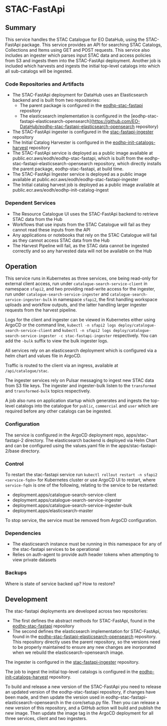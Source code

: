 # STAC-FastApi

## Summary

This service handles the STAC Catalogue for EO DataHub, using the STAC-FastApi package. This service provides an API for searching STAC Catalogs, Collections and Items using GET and POST requests. This service also includes an ingester which parses input STAC data and access policies from S3 and ingests them into the STAC-FastApi deployment. Another job is included which harvests and ingests the initial top-level catalogs into which all sub-catalogs will be ingested.

### Code Repositories and Artifacts

- The STAC-FastApi deployment for DataHub uses an Elasticsearch backend and is built from two repositories:
  - The parent package is configured in the [eodhp-stac-fastapi](https://github.com/EO-DataHub/eodhp-stac-fastapi) repository 
  - The elasticsearch implementation is configured in the [eodhp-stac-fastapi-elasticsearch-opensearch](https://github.com/EO-DataHub/eodhp-stac-fastapi-elasticsearch-opensearch repository)
- The STAC-FastApi ingester is configured in the [stac-fastapi-ingester](https://github.com/EO-DataHub/stac-fastapi-ingester) repository
- The Initial Catalog Harvester is configured in the [eodhp-init-catalogs-harvest](https://github.com/EO-DataHub/eodhp-init-catalogs-harvest) repository
- The STAC-FastApi service is deployed as a public image available at public.ecr.aws/eodh/eodhp-stac-fastapi, which is built from the eodhp-stac-fastapi-elasticsearch-opensearch repository, which directly installs the parent package, eodhp-stac-fastapi, at build time.
- The STAC-FastApi Ingester service is deployed as a public image available at public.ecr.aws/eodh/eodhp-stac-fastapi-ingester
- The Initial catalog harvest job is deployed as a public image available at public.ecr.aws/eodh/eodhp-init-catalog-ingest


### Dependent Services

- The Resource Catalogue UI uses the STAC-FastApi backend to retrieve STAC data from the Hub
- Workflows that use inputs from the STAC Catalogue will fail as they cannot read these inputs from the API
- Any applications or notebooks that rely on the STAC Catalogue will fail as they cannot access STAC data from the Hub
- The Harvest Pipeline will fail, as the STAC data cannot be ingested correctly and so any harvested data will not be available on the Hub

## Operation

This service runs in Kubernetes as three services, one being read-only for external client access, run under `catalogue-search-service-client` in namespace `sfapi2`, and two providing read-write access for the ingester, run under `catalogue-search-service-ingester` and `catalogue-search-service-ingester-bulk` in namespace `sfapi2`, the first handling workspace uploads and workflow outputs, and the latter handling larger ingester requests from the harvest pipeline.

Logs for the client and ingester can be viewed in Kubernetes either using ArgoCD or the command line, `kubectl -n sfapi2 logs deploy/catalogue-search-service-client` and `kubectl -n sfapi2 logs deploy/catalogue-search-service-ingester -c stac-fastapi-ingester` respectively. You can add the `-bulk` suffix to view the bulk ingester logs.

All services rely on an elasticsearch deployment which is configured via a helm chart and values file in ArgoCD.

Traffic is routed to the client via an ingress, available at `/api/catalogue/stac`.

The ingester services rely on Pulsar messaging to ingest new STAC data from S3 file keys. The ingester and ingester-bulk listen to the `transformed` and `transformed-bulk` topics respectively.

A job also runs on application startup which generates and ingests the top-level catalogs into the catalogue for `public`, `commercial` and `user` which are required before any other catalogs can be ingested.

### Configuration

The service is configured in the ArgoCD deployment repo, apps/stac-fastapi-2 directory. The elasticsearch backend is deployed via Helm Chart and can be configured using the values.yaml file in the apps/stac-fastapi-2/base directory.

### Control

To restart the stac-fastapi service run `kubectl rollout restart -n sfapi2 <service-fqdn>` for Kubernetes cluster or use ArgoCD UI to restart, where `service-fqdn` is one of the following, relating to the service to be restarted:

- deployment.apps/catalogue-search-service-client
- deployment.apps/catalogue-search-service-ingester
- deployment.apps/catalogue-search-service-ingester-bulk
- deployment.apps/elasticsearch-master

To stop service, the service must be removed from ArgoCD configuration.

### Dependencies

- The elasticsearch instance must be running in this namespace for any of the stac-fastapi services to be operational
- Relies on auth-agent to provide auth header tokens when attempting to view private datasets

### Backups

Where is state of service backed up? How to restore?

## Development

The stac-fastapi deployments are developed across two repositories:
- The first defines the abstract methods for STAC-FastApi, found in the [eodhp-stac-fastapi](https://github.com/EO-DataHub/eodhp-stac-fastapi) repository
- The second defines the elasticsearch implementation for STAC-FastApi, found in the [eodhp-stac-fastapi-elasticsearch-opensearch](https://github.com/EO-DataHub/eodhp-stac-fastapi-elasticsearch-opensearch) repository. This repository directly uses the parent repository, so the versions need to be properly maintained to ensure any new changes are inorporated when we rebuild the elasticsearch-opensearch image.

The ingester is configured in the [stac-fastapi-ingester](https://github.com/EO-DataHub/stac-fastapi-ingester) repository.

The job to ingest the initial top-level catalogs is configured in the [eodhp-init-catalogs-harvest](https://github.com/EO-DataHub/eodhp-init-catalogs-harvest) repository.

To build and release a new version of the STAC-FastApi you need to release an updated version of the eodhp-stac-fastapi repository, if changes have been made, and then update the version used in eodhp-stac-fastapi-elasticsearch-opensearch in the core/setup.py file. Then you can release a new version of this repository, and a GitHub action will build and publish the new image. Then update the image tag in the ArgoCD deployment for all three services, client and two ingesters.
